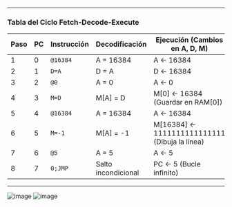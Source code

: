 
---

### **Tabla del Ciclo Fetch-Decode-Execute**
| **Paso** | **PC** | **Instrucción** | **Decodificación** | **Ejecución (Cambios en A, D, M)** |
|---------|------|----------------|----------------|--------------------------------|
| 1       | 0    | `@16384`       | A = 16384     | A ← 16384                      |
| 2       | 1    | `D=A`          | D = A         | D ← 16384                      |
| 3       | 2    | `@0`           | A = 0         | A ← 0                          |
| 4       | 3    | `M=D`          | M[A] = D      | M[0] ← 16384 (Guardar en RAM[0]) |
| 5       | 4    | `@16384`       | A = 16384     | A ← 16384                      |
| 6       | 5    | `M=-1`         | M[A] = -1     | M[16384] ← 1111111111111111 (Dibuja la línea) |
| 7       | 6    | `@5`           | A = 5         | A ← 5                          |
| 8       | 7    | `0;JMP`        | Salto incondicional | PC ← 5 (Bucle infinito) |

---

![image](https://github.com/user-attachments/assets/7309efda-59c0-4b2c-a099-f70048d84150)
![image](https://github.com/user-attachments/assets/1e8d9436-584d-4821-8e5c-e668732e6a56)
